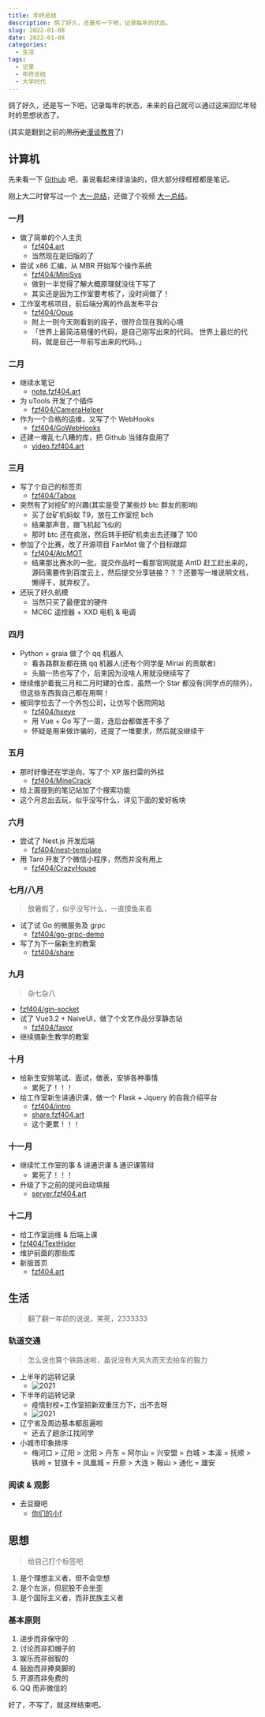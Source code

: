 ```yaml
---
title: 年终总结
description: 鸽了好久，还是写一下吧，记录每年的状态。
slug: 2022-01-08
date: 2022-01-08
categories:
  - 生活
tags:
  - 记录
  - 年终总结
  - 大学时代
---
```


鸽了好久，还是写一下吧，记录每年的状态，未来的自己就可以通过这来回忆年轻时的思想状态了。

(其实是翻到之前的~~黑历史~~[漫谈教育](https://blog.fzf404.art/p/2020-01-19/)了)

## 计算机

先来看一下 [Github](https://github.com/fzf404) 吧，虽说看起来绿油油的，但大部分绿框框都是笔记。

刚上大二时曾写过一个 [大一总结](https://blog.fzf404.art/p/2021-09-20/)，还做了个视频 [大一总结](https://www.bilibili.com/video/BV1MU4y1A7bJ)。

### 一月

- 做了简单的个人主页
  - [fzf404.art](https://fzf404.art/)
  - 当然现在是旧版的了
- 尝试 x86 汇编，从 MBR 开始写个操作系统
  - [fzf404/MiniSys](https://github.com/fzf404/MiniSys)
  - 做到一半觉得了解大概原理就没往下写了
  - 其实还是因为工作室要考核了，没时间做了！
- 工作室考核项目，前后端分离的作品发布平台
  - [fzf404/Opus](https://github.com/fzf404/Opus)
  - 附上一则今天刚看到的段子，很符合现在我的心境
  - 「世界上最简洁易懂的代码，是自己刚写出来的代码。
    世界上最烂的代码，就是自己一年前写出来的代码。」

### 二月

- 继续水笔记
  - [note.fzf404.art](https://note.fzf404.art/)
- 为 uTools 开发了个插件
  - [fzf404/CameraHelper](https://github.com/fzf404/CameraHelper)
- 作为一个合格的运维，又写了个 WebHooks
  - [fzf404/GoWebHooks](https://github.com/fzf404/GoWebHooks)
- 还建一堆乱七八糟的库，把 Github 当储存盘用了
  - [video.fzf404.art](https://video.fzf404.art/)

### 三月

- 写了个自己的标签页
  - [fzf404/Tabox](https://github.com/fzf404/Tabox)
- 突然有了对挖矿的兴趣(其实是受了某些炒 btc 群友的影响)
  - 买了台矿机蚂蚁 T9，放在工作室挖 bch
  - 结果那声音，跟飞机起飞似的
  - 那时 btc 还在疯涨，然后转手把矿机卖出去还赚了 100
- 参加了个比赛，改了开源项目 FairMot 做了个目标跟踪
  - [fzf404/AtcMOT](https://github.com/fzf404/AtcMOT)
  - 结果那比赛水的一批，提交作品时一看那官网就是 AntD 赶工赶出来的，源码需要传到百度云上，然后提交分享链接？？？还要写一堆说明文档，懒得干，就弃权了。
- 还玩了好久航模
  - 当然只买了最便宜的硬件
  - MC6C 遥控器 + XXD 电机 & 电调

### 四月

- Python + graia 做了个 qq 机器人
  - 看各路群友都在搞 qq 机器人(还有个同学是 Miriai 的贡献者)
  - 头脑一热也写了个，后来因为没啥人用就没继续写了
- 继续维护着我三月和二月时建的仓库，虽然一个 Star 都没有(同学点的除外)，但这些东西我自己都在用啊！
- 被同学拉去了一个外包公司，让仿写个医院网站
  - [fzf404/hxeye](https://github.com/fzf404/hxeye)
  - 用 Vue + Go 写了一周，连后台都做差不多了
  - 怀疑是用来做诈骗的，还提了一堆要求，然后就没继续干

### 五月

- 那时好像还在学逆向，写了个 XP 版扫雷的外挂
  - [fzf404/MineCrack](https://github.com/fzf404/MineCrack)
- 给上面提到的笔记站加了个搜索功能
- 这个月总出去玩，似乎没写什么，详见下面的爱好板块

### 六月

- 尝试了 Nest.js 开发后端
  - [fzf404/nest-template](https://github.com/fzf404/nest-template)
- 用 Taro 开发了个微信小程序，然而并没有用上
  - [fzf404/CrazyHouse](https://github.com/fzf404/CrazyHouse)

### 七月/八月

> 放暑假了，似乎没写什么，一直摸鱼来着

- 试了试 Go 的微服务及 grpc
  - [fzf404/go-grpc-demo](https://github.com/fzf404/go-grpc-demo)
- 写了为下一届新生的教案
  - [fzf404/share](https://github.com/fzf404/share)

### 九月

> 杂七杂八

- [fzf404/gin-socket](https://github.com/fzf404/gin-socket)
- 试了 Vue3.2 + NaiveUI，做了个文艺作品分享静态站
  - [fzf404/favor](https://github.com/fzf404/favor)
- 继续搞新生教学的教案

### 十月

- 给新生安排笔试、面试，做表，安排各种事情
  - 累死了！！！
- 给工作室新生讲通识课，做一个 Flask + Jquery 的自我介绍平台
  - [fzf404/intro](https://github.com/fzf404/intro)
  - [share.fzf404.art](https://share.fzf404.art/)
  - 这个更累！！！

### 十一月

- 继续忙工作室的事 & 讲通识课 & 通识课答辩
  - 累死了！！！
- 升级了下之前的提问自动填报
  - [server.fzf404.art](https://server.fzf404.art/)

### 十二月

- 给工作室运维 & 后端上课
- [fzf404/TextHider](https://github.com/fzf404/TextHider)
- 维护前面的那些库
- 新版首页
  - [fzf404.art](https://fzf404.art/)

## 生活

> 翻了翻一年前的说说，笑死，2333333

### 轨道交通

> 怎么说也算个铁路迷啦，虽说没有大风大雨天去拍车的毅力

- 上半年的运转记录
  - ![2021](https://img.fzf404.art/blog/2022-10-19_13-46-59.webp)
- 下半年的运转记录
  - 疫情封校+工作室招新双重压力下，出不去呀
  - ![2021](https://img.fzf404.art/blog/2022-10-19_14-11-24.webp)
- 辽宁省及周边基本都逛遍啦
  - 还去了趟浙江找同‌⁤⁢⁡‌⁢‍‌⁡⁢⁢⁢⁤⁡⁢⁡⁣⁡‍‌⁢⁤⁡⁤‌‍⁢⁡‍⁡‌‍⁡⁡‌⁢‌⁡⁢‌⁢‍‌⁢‍⁡⁢⁡⁢⁡⁣‍学
- 小城市印象排序
  - 梅河口 > 辽阳 > 沈阳 > 丹东 = 阿尔山 = 兴安盟 = 白城 > 本溪 = 抚顺 > 铁岭 = 甘旗卡 = 凤凰城 = 开原 > 大连 > 鞍山 > 通化 = 雄安

### 阅读 & 观影

- 去豆瓣吧
  - [你们的小f](https://www.douban.com/people/169857273)

## 思想

> 给自己打个标签吧

1. 是个理想主义者，但不会空想
2. 是个左派，但屁股不会坐歪
3. 是个国际主义者，而非民族主义者

### 基本原则

1. 进步而非保守的
2. 讨论而非扣帽子的
3. 娱乐而非弱智的
4. 鼓励而非捧臭脚的
5. 开源而非免费的
6. QQ 而非微信的

好了，不写了，就这样结束吧。
